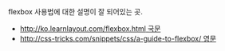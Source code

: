 
flexbox 사용법에 대한 설명이 잘 되어있는 곳.

- [http://ko.learnlayout.com/flexbox.html 국문](http://ko.learnlayout.com/flexbox.html)
- [http://css-tricks.com/snippets/css/a-guide-to-flexbox/ 영문](http://css-tricks.com/snippets/css/a-guide-to-flexbox/)


